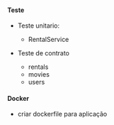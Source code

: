 #### Teste
* Teste unitario:
    * RentalService

* Teste de contrato
    * rentals
    * movies
    * users

#### Docker

* criar dockerfile para aplicação